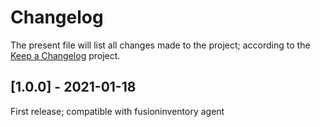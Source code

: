 # Changelog

The present file will list all changes made to the project; according to the
[Keep a Changelog](http://keepachangelog.com/) project.

## [1.0.0] - 2021-01-18

First release; compatible with fusioninventory agent

